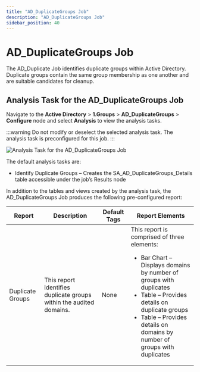 ```yaml
---
title: "AD_DuplicateGroups Job"
description: "AD_DuplicateGroups Job"
sidebar_position: 40
---
```


# AD_DuplicateGroups Job

The AD_Duplicate Job identifies duplicate groups within Active Directory. Duplicate groups contain
the same group membership as one another and are suitable candidates for cleanup.

## Analysis Task for the AD_DuplicateGroups Job

Navigate to the **Active Directory** > **1.Groups** > **AD_DuplicateGroups** > **Configure** node
and select **Analysis** to view the analysis tasks.

:::warning
Do not modify or deselect the selected analysis task. The analysis task is
preconfigured for this job.
:::


![Analysis Task for the AD_DuplicateGroups Job](/img/product_docs/accessanalyzer/11.6/solutions/activedirectory/groups/duplicategroupsanalysis.webp)

The default analysis tasks are:

- Identify Duplicate Groups – Creates the SA_AD_DuplicateGroups_Details table accessible under the
  job’s Results node

In addition to the tables and views created by the analysis task, the AD_DuplicateGroups Job
produces the following pre-configured report:

| Report           | Description                                                         | Default Tags | Report Elements                                                                                                                                                                                                                                                     |
| ---------------- | ------------------------------------------------------------------- | ------------ | ------------------------------------------------------------------------------------------------------------------------------------------------------------------------------------------------------------------------------------------------------------------- |
| Duplicate Groups | This report identifies duplicate groups within the audited domains. | None         | This report is comprised of three elements: <ul><li>Bar Chart – Displays domains by number of groups with duplicates</li><li>Table – Provides details on duplicate groups</li><li>Table – Provides details on domains by number of groups with duplicates</li></ul> |

